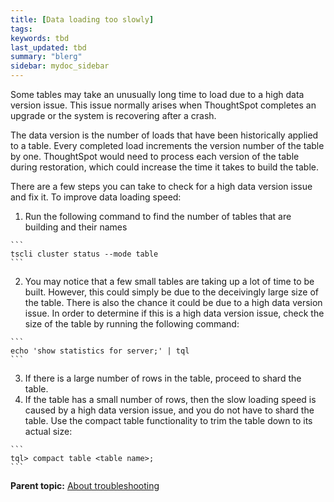 ```yaml
---
title: [Data loading too slowly]
tags: 
keywords: tbd
last_updated: tbd
summary: "blerg"
sidebar: mydoc_sidebar
---
```

Some tables may take an unusually long time to load due to a high data version issue. This issue normally arises when ThoughtSpot completes an upgrade or the system is recovering after a crash.

The data version is the number of loads that have been historically applied to a table. Every completed load increments the version number of the table by one. ThoughtSpot would need to process each version of the table during restoration, which could increase the time it takes to build the table.

There are a few steps you can take to check for a high data version issue and fix it. To improve data loading speed:

1.   Run the following command to find the number of tables that are building and their names

    ```
    tscli cluster status --mode table
    ```

2.   You may notice that a few small tables are taking up a lot of time to be built. However, this could simply be due to the deceivingly large size of the table. There is also the chance it could be due to a high data version issue. In order to determine if this is a high data version issue, check the size of the table by running the following command:

    ```
    echo 'show statistics for server;' | tql
    ```

3.   If there is a large number of rows in the table, proceed to shard the table.
4.   If the table has a small number of rows, then the slow loading speed is caused by a high data version issue, and you do not have to shard the table. Use the compact table functionality to trim the table down to its actual size:

    ```
    tql> compact table <table name>;
    ```


**Parent topic:** [About troubleshooting](../../admin/troubleshooting/troubleshooting_intro.html)

